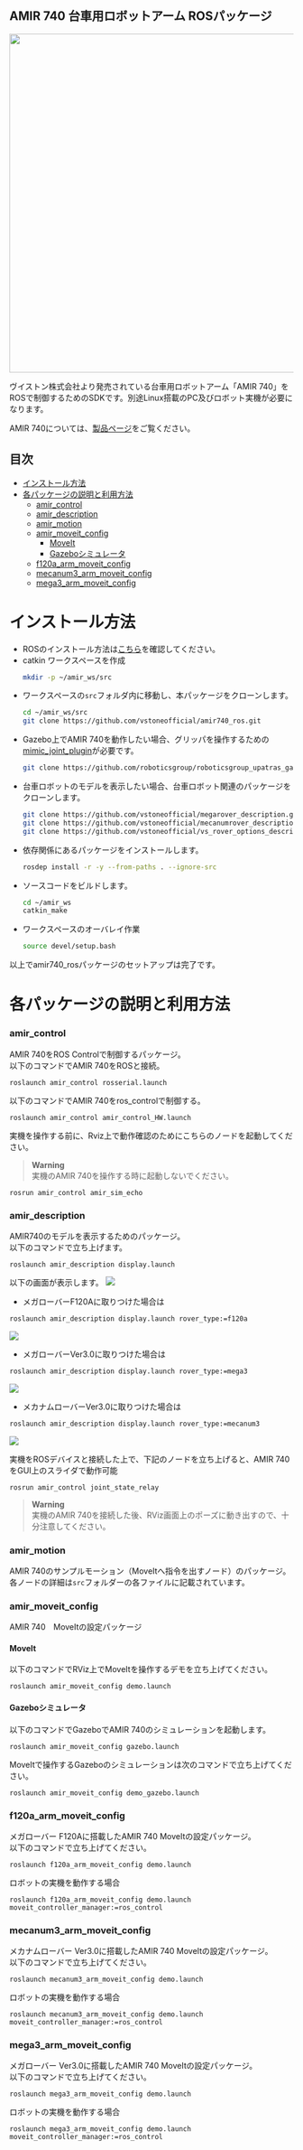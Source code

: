 ## AMIR 740 台車用ロボットアーム ROSパッケージ

<p align="center">
  <img src="./images/amir-1.png" width="600" />
</p>

ヴイストン株式会社より発売されている台車用ロボットアーム「AMIR 740」をROSで制御するためのSDKです。別途Linux搭載のPC及びロボット実機が必要になります。

AMIR 740については、[製品ページ](https://www.vstone.co.jp/products/amir740/index.html)をご覧ください。

## 目次
- [インストール方法](#インストール方法)
- [各パッケージの説明と利用方法](#各パッケージの説明と利用方法)
    - [amir\_control](#amir_control)
    - [amir\_description](#amir_description)
    - [amir\_motion](#amir_motion)
    - [amir\_moveit\_config](#amir_moveit_config)
      - [MoveIt](#moveit)
      - [Gazeboシミュレータ](#gazeboシミュレータ)
    - [f120a\_arm\_moveit\_config](#f120a_arm_moveit_config)
    - [mecanum3\_arm\_moveit\_config](#mecanum3_arm_moveit_config)
    - [mega3\_arm\_moveit\_config](#mega3_arm_moveit_config)

# インストール方法

- ROSのインストール方法は[こちら](http://wiki.ros.org/noetic/Installation/Ubuntu)を確認してください。
- catkin ワークスペースを作成
  ```bash
  mkdir -p ~/amir_ws/src
  ```
- ワークスペースの`src`フォルダ内に移動し、本パッケージをクローンします。
  ```bash
  cd ~/amir_ws/src
  git clone https://github.com/vstoneofficial/amir740_ros.git
  ```
- Gazebo上でAMIR 740を動作したい場合、グリッパを操作するための[mimic_joint_plugin](https://github.com/roboticsgroup/roboticsgroup_upatras_gazebo_plugins)が必要です。
  ```bash
  git clone https://github.com/roboticsgroup/roboticsgroup_upatras_gazebo_plugins.git
  ```
- 台車ロボットのモデルを表示したい場合、台車ロボット関連のパッケージをクローンします。
  ```bash
  git clone https://github.com/vstoneofficial/megarover_description.git # メガローバー
  git clone https://github.com/vstoneofficial/mecanumrover_description.git　# メカナムローバー
  git clone https://github.com/vstoneofficial/vs_rover_options_description.git　# 台車オプション
  ```
- 依存関係にあるパッケージをインストールします。
  ```bash
  rosdep install -r -y --from-paths . --ignore-src
  ```
- ソースコードをビルドします。
  ```bash
  cd ~/amir_ws
  catkin_make
  ```
- ワークスペースのオーバレイ作業
  ```bash
  source devel/setup.bash
  ```

以上でamir740_rosパッケージのセットアップは完了です。

# 各パッケージの説明と利用方法
### amir_control
AMIR 740をROS Controlで制御するパッケージ。\
以下のコマンドでAMIR 740をROSと接続。
```
roslaunch amir_control rosserial.launch
```

以下のコマンドでAMIR 740をros_controlで制御する。
```
roslaunch amir_control amir_control_HW.launch
```

実機を操作する前に、Rviz上で動作確認のためにこちらのノードを起動してください。

> **Warning**\
> 実機のAMIR 740を操作する時に起動しないでください。

```
rosrun amir_control amir_sim_echo
```

### amir_description
AMIR740のモデルを表示するためのパッケージ。\
以下のコマンドで立ち上げます。
```
roslaunch amir_description display.launch
```
以下の画面が表示します。
![](images/amir-description-rviz.png)

- メガローバーF120Aに取りつけた場合は
```bash
roslaunch amir_description display.launch rover_type:=f120a
```
![](images/amir-f120a-description-rviz.png)

- メガローバーVer3.0に取りつけた場合は
```bash
roslaunch amir_description display.launch rover_type:=mega3
```
![](images/amir-mega3-description-rviz.png)

- メカナムローバーVer3.0に取りつけた場合は
```bash
roslaunch amir_description display.launch rover_type:=mecanum3
```
![](images/amir-mecanum3-description-rviz.png)


実機をROSデバイスと接続した上で、下記のノードを立ち上げると、AMIR 740をGUI上のスライダで動作可能

```
rosrun amir_control joint_state_relay
```

> **Warning**\
> 実機のAMIR 740を接続した後、RViz画面上のポーズに動き出すので、十分注意してください。 

### amir_motion
AMIR 740のサンプルモーション（MoveItへ指令を出すノード）のパッケージ。\
各ノードの詳細は`src`フォルダーの各ファイルに記載されています。

### amir_moveit_config
AMIR 740　MoveItの設定パッケージ
#### MoveIt
以下のコマンドでRViz上でMoveItを操作するデモを立ち上げてください。
```
roslaunch amir_moveit_config demo.launch
```

#### Gazeboシミュレータ
以下のコマンドでGazeboでAMIR 740のシミュレーションを起動します。
```
roslaunch amir_moveit_config gazebo.launch
```
MoveItで操作するGazeboのシミュレーションは次のコマンドで立ち上げてください。
```
roslaunch amir_moveit_config demo_gazebo.launch
```

### f120a_arm_moveit_config
メガローバー F120Aに搭載したAMIR 740 MoveItの設定パッケージ。\
以下のコマンドで立ち上げてください。
```
roslaunch f120a_arm_moveit_config demo.launch
```

ロボットの実機を動作する場合
```
roslaunch f120a_arm_moveit_config demo.launch moveit_controller_manager:=ros_control
```
### mecanum3_arm_moveit_config
メカナムローバー Ver3.0に搭載したAMIR 740 MoveItの設定パッケージ。\
以下のコマンドで立ち上げてください。
```
roslaunch mecanum3_arm_moveit_config demo.launch
```

ロボットの実機を動作する場合
```
roslaunch mecanum3_arm_moveit_config demo.launch moveit_controller_manager:=ros_control
```

### mega3_arm_moveit_config
メガローバー Ver3.0に搭載したAMIR 740 MoveItの設定パッケージ。\
以下のコマンドで立ち上げてください。
```
roslaunch mega3_arm_moveit_config demo.launch
```

ロボットの実機を動作する場合
```
roslaunch mega3_arm_moveit_config demo.launch moveit_controller_manager:=ros_control
```
